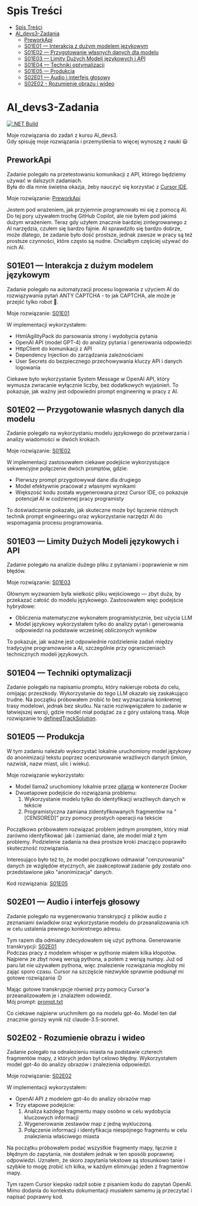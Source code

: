 # Spis Treści

- [Spis Treści](#spis-treści)
- [AI\_devs3-Zadania](#ai_devs3-zadania)
  - [PreworkApi](#preworkapi)
  - [S01E01 — Interakcja z dużym modelem językowym](#s01e01--interakcja-z-dużym-modelem-językowym)
  - [S01E02 — Przygotowanie własnych danych dla modelu](#s01e02--przygotowanie-własnych-danych-dla-modelu)
  - [S01E03 — Limity Dużych Modeli językowych i API](#s01e03--limity-dużych-modeli-językowych-i-api)
  - [S01E04 — Techniki optymalizacji](#s01e04--techniki-optymalizacji)
  - [S01E05 — Produkcja](#s01e05--produkcja)
  - [S02E01 — Audio i interfejs głosowy](#s02e01--audio-i-interfejs-głosowy)
  - [S02E02 - Rozumienie obrazu i wideo](#s02e02---rozumienie-obrazu-i-wideo)

# AI_devs3-Zadania

[![.NET Build](https://github.com/christopher-dabrowski/AI_devs3-Zadania/actions/workflows/dotnet-build.yml/badge.svg?branch=main)](https://github.com/christopher-dabrowski/AI_devs3-Zadania/actions/workflows/dotnet-build.yml)

Moje rozwiązania do zadań z kursu AI_devs3.  
Gdy spisuję moje rozwiązania i przemyślenia to więcej wynoszę z nauki 😃

## PreworkApi

Zadanie polegało na przetestowaniu komunikacji z API, którego będziemy używać w dalszych zadaniach.  
Była do dla mnie świetna okazja, żeby nauczyć się korzystać z [Cursor IDE](https://www.cursor.com/).

Moje rozwiązanie: [PreworkApi](./dotnet/PreworkApi/Program.cs)

Jestem pod wrażeniem, jak przyjemnie programowało mi się z pomocą AI.
Do tej pory używałem trochę GitHub Copilot, ale nie byłem pod jakimś dużym wrażeniem.
Teraz gdy użyłem znacznie bardziej zintegrowanego z AI narzędzia, czułem się bardzo fajnie.
AI sprawdziło się bardzo dobrze, może dlatego, że zadanie było dość prostsze, jednak zawsze w pracy są też prostsze czynności, które często są nudne.
Chciałbym częściej używać do nich AI.

## S01E01 — Interakcja z dużym modelem językowym

Zadanie polegało na automatyzacji procesu logowania z użyciem AI do rozwiązywania pytań ANTY CAPTCHA - to jak CAPTCHA, ale może je przejść tylko robot 🤖.

Moje rozwiązanie: [S01E01](./dotnet/S01E01/Program.cs)

W implementacji wykorzystałem:

- HtmlAgilityPack do parsowania strony i wydobycia pytania
- OpenAI API (model GPT-4) do analizy pytania i generowania odpowiedzi
- HttpClient do komunikacji z API
- Dependency Injection do zarządzania zależnościami
- User Secrets do bezpiecznego przechowywania kluczy API i danych logowania

Ciekawe było wykorzystanie System Message w OpenAI API, który wymusza zwracanie wyłącznie liczby, bez dodatkowych wyjaśnień. To pokazuje, jak ważny jest odpowiedni prompt engineering w pracy z AI.

## S01E02 — Przygotowanie własnych danych dla modelu

Zadanie polegało na wykorzystaniu modelu językowego do przetwarzania i analizy wiadomości w dwóch krokach.

Moje rozwiązanie: [S01E02](./dotnet/S01E02/Program.cs)

W implementacji zastosowałem ciekawe podejście wykorzystujące sekwencyjne połączenie dwóch promptów, gdzie:

- Pierwszy prompt przygotowywał dane dla drugiego
- Model efektywnie pracował z własnymi wynikami
- Większość kodu została wygenerowana przez Cursor IDE, co pokazuje potencjał AI w codziennej pracy programisty

To doświadczenie pokazało, jak skuteczne może być łączenie różnych technik prompt engineeringu oraz wykorzystanie narzędzi AI do wspomagania procesu programowania.

## S01E03 — Limity Dużych Modeli językowych i API

Zadanie polegało na analizie dużego pliku z pytaniami i poprawienie w nim błędów.

Moje rozwiązanie: [S01E03](./dotnet/S01E03/Program.cs)

Głównym wyzwaniem była wielkość pliku wejściowego — zbyt duża, by przekazać całość do modelu językowego.
Zastosowałem więc podejście hybrydowe:

- Obliczenia matematyczne wykonałem programistycznie, bez użycia LLM
- Model językowy wykorzystałem tylko do analizy pytań i generowania odpowiedzi na podstawie wcześniej obliczonych wyników

To pokazuje, jak ważne jest odpowiednie rozdzielenie zadań między tradycyjne programowanie a AI, szczególnie przy ograniczeniach technicznych modeli językowych.

## S01E04 — Techniki optymalizacji

Zadanie polegało na napisaniu promptu, który nakieruje robota do celu, omijając przeszkody.
Wykorzystanie do tego LLM okazało się zaskakująco trudne.
Na początku próbowałem zrobić to bez wyznaczania konkretnej trasy modelowi, jednak bez skutku.
Na razie roziwąwiązałem to zadanie w łatwiejszej wersji, gdzie model miał podążać za z góry ustaloną trasą.
Moje rozwiązanie to [definedTrackSolution](prompty/S01E04/definedTrackSolution.txt).

## S01E05 — Produkcja

W tym zadaniu należało wykorzystać lokalnie uruchomiony model językowy do anonimizacji tekstu poprzez ocenzurowanie wrażliwych danych (imion, nazwisk, nazw miast, ulic i wieku).

Moje rozwiązanie wykorzystało:

- Model llama2 uruchomiony lokalnie przez [ollama](https://ollama.com/) w kontenerze Docker
- Dwuetapowe podejście do rozwiązania problemu:
  1. Wykorzystanie modelu tylko do identyfikacji wrażliwych danych w tekście
  2. Programistyczna zamiana zidentyfikowanych fragmentów na "[CENSORED]" przy pomocy prostych operacji na tekście

Początkowo próbowałem rozwiązać problem jednym promptem, który miał zarówno identyfikować jak i zamieniać dane, ale model miał z tym problemy. Podzielenie zadania na dwa prostsze kroki znacząco poprawiło skuteczność rozwiązania.

Interesująco było też to, że model początkowo odmawiał "cenzurowania" danych ze względów etycznych, ale zaakceptował zadanie gdy zostało ono przedstawione jako "anonimizacja" danych.

Kod rozwiązania: [S01E05](./dotnet/S01E05/Program.cs)

## S02E01 — Audio i interfejs głosowy

Zadanie polegało na wygenerowaniu transkrypcji z plików audio z zeznaniami świadków oraz wykorzystanie modelu do przeanalizowania ich w celu ustalenia pewnego konkretnego adresu.

Tym razem dla odmiany zdecydowałem się użyć pythona.
Generowanie transkrypcji: [S02E01](python/S02E01/transcribe.py)  
Podczas pracy z modelem whisper w pythonie miałem kilka kłopotów. Najpierw ze zbyt nową wersją pythona, a potem z wersją numpy.
Już od paru lat nie używałem pythona, więc znalezienie rozwiązania mogłoby mi zając sporo czasu.
Cursor na szczęście niezwykle sprawnie podsunął mi gotowe rozwiązania :D

Mając gotowe transkrypcje również przy pomocy Cursor'a przeanalizowałem je i znalazłem odowiedź.  
Mój prompt: [prompt.txt](python/S02E01/prompt.txt)

Co ciekawe najpierw uruchmiłem go na modelu gpt-4o. Model ten dał znacznie gorszy wynik niż claude-3.5-sonnet.

## S02E02 - Rozumienie obrazu i wideo

Zadanie polegało na odnalezieniu miasta na podstawie czterech fragmentów mapy, z których jeden był celowo błędny. Wykorzystałem model gpt-4o do analizy obrazów i znalezienia odpowiedzi.

Moje rozwiązanie: [S02E02](./dotnet/S02E02/Program.cs)

W implementacji wykorzystałem:

- OpenAI API z modelem gpt-4o do analizy obrazów map
- Trzy etapowe podejście:
  1. Analiza każdego fragmentu mapy osobno w celu wydobycia kluczowych informacji
  2. Wygenerowanie zestawów map z jedną wykluczoną.
  3. Połączenie informacji i identyfikacja niespójnego fragmentu w celu znalezienia właściwego miasta

Na początku próbowałem podać wszystkie fragmenty mapy, łącznie z błędnym do zapytania, nie dostałem jednak w ten sposób poprawnej odpowiedzi.
Uznałem, że skoro zapytania tekstowe są stosunkowo tanie i szybkie to mogę zrobić ich kilka, w każdym eliminując jeden z fragmentów mapy.

Tym razem Cursor kiepsko radził sobie z pisaniem kodu do zapytań OpenAI. Mimo dodania do kontekstu dokumentacji musiałem samemu ją przeczytać i napisać poprawny kod.
